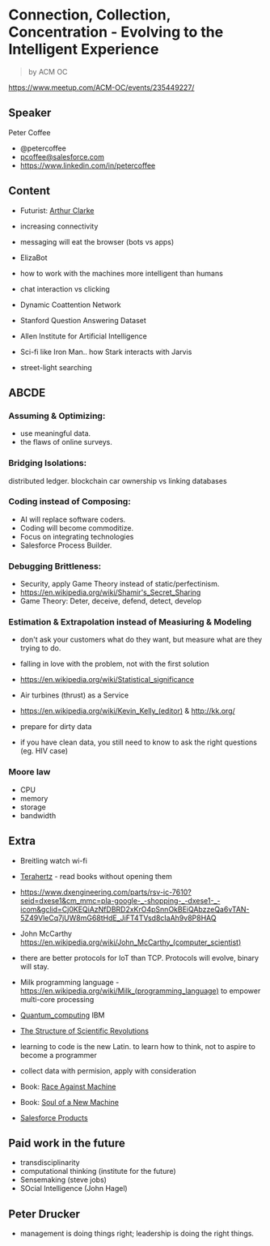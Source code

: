 # Connection, Collection, Concentration - Evolving to the Intelligent Experience

> by ACM OC

https://www.meetup.com/ACM-OC/events/235449227/

## Speaker

Peter Coffee

- @petercoffee
- pcoffee@salesforce.com
- https://www.linkedin.com/in/petercoffee

## Content

- Futurist: [Arthur Clarke](https://en.wikipedia.org/wiki/Arthur_C._Clarke)
- increasing connectivity
- messaging will eat the browser (bots vs apps)
- ElizaBot
- how to work with the machines more intelligent than humans
- chat interaction vs clicking
- Dynamic Coattention Network
- Stanford Question Answering Dataset
- Allen Institute for Artificial Intelligence
- Sci-fi like Iron Man.. how Stark interacts with Jarvis

- street-light searching

## ABCDE

### Assuming & Optimizing: 

- use meaningful data. 
- the flaws of online surveys.

### Bridging Isolations: 

distributed ledger. blockchain car ownership vs linking databases

### Coding instead of Composing: 
- AI will replace software coders. 
- Coding will become commoditize. 
- Focus on integrating technologies
- Salesforce Process Builder.

### Debugging Brittleness: 
- Security, apply Game Theory instead of static/perfectinism.
- https://en.wikipedia.org/wiki/Shamir's_Secret_Sharing 
- Game Theory: Deter, deceive, defend, detect, develop

### Estimation & Extrapolation instead of Measiuring & Modeling
- don't ask your customers what do they want, but measure what are they trying to do.
- falling in love with the problem, not with the first solution

- https://en.wikipedia.org/wiki/Statistical_significance
- Air turbines (thrust) as a Service
- https://en.wikipedia.org/wiki/Kevin_Kelly_(editor) & http://kk.org/
- prepare for dirty data
- if you have clean data, you still need to know to ask the right questions (eg. HIV case)


### Moore law

- CPU  
- memory  
- storage 
- bandwidth

## Extra
- Breitling watch wi-fi
- [Terahertz](http://www.ibtimes.com/mit-georgia-tech-develop-system-read-closed-books-using-terahertz-radiation-2414140) - read books without opening them
- https://www.dxengineering.com/parts/rsv-ic-7610?seid=dxese1&cm_mmc=pla-google-_-shopping-_-dxese1-_-icom&gclid=Cj0KEQiAzNfDBRD2xKrO4pSnnOkBEiQAbzzeQa6vTAN-5Z49VleCq7jUW8mG68tHdE_JiFT4TVsd8cIaAh9v8P8HAQ
- John McCarthy https://en.wikipedia.org/wiki/John_McCarthy_(computer_scientist)
- there are better protocols for IoT than TCP. Protocols will evolve, binary will stay.
- Milk programming language - https://en.wikipedia.org/wiki/Milk_(programming_language)  to empower multi-core processing 
- [Quantum_computing](https://en.wikipedia.org/wiki/Quantum_computing) IBM
- [The Structure of Scientific Revolutions](https://en.wikipedia.org/wiki/The_Structure_of_Scientific_Revolutions) 
- learning to code is the new Latin. to learn how to think, not to aspire to become a programmer

- collect data with permision, apply with consideration
- Book: [Race Against Machine](https://www.amazon.com/Race-Against-Machine-Accelerating-Productivity-ebook/dp/B005WTR4ZI)
- Book: [Soul of a New Machine](https://www.amazon.com/Soul-New-Machine-Tracy-Kidder/dp/0316491977)

- [Salesforce Products](https://www.salesforce.com/products/)


## Paid work in the future

- transdisciplinarity
- computational thinking (institute for the future)
- Sensemaking (steve jobs)
- SOcial Intelligence (John Hagel)

## Peter Drucker
- management is doing things right; leadership is doing the right things.

